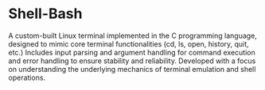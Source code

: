 # Shell-Bash
A custom-built Linux terminal implemented in the C programming language, designed to mimic core terminal functionalities (cd, ls, open, history, quit, etc.)
Includes input parsing and argument handling for command execution and error handling  to ensure stability and reliability. Developed with a focus on understanding the underlying mechanics of terminal emulation and shell operations.
